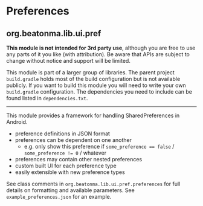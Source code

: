 # Preferences
## org.beatonma.lib.ui.pref

**This module is not intended for 3rd party use**, although you are free to use any parts of it
you like (with attribution). Be aware that APIs are subject to change without notice and
support will be limited.

This module is part of a larger group of libraries. The parent project `build.gradle` holds most
of the build configuration but is not available publicly. If you want to build this module
you will need to write your own `build.gradle` configuration. The dependencies you need to
include can be found listed in `dependencies.txt`.

----

This module provides a framework for handling SharedPreferences in Android.
 - preference definitions in JSON format
 - preferences can be dependent on one another
    - e.g. only show this preference if `some_preference == false` / `some_preference != 0` / whatever
 - preferences may contain other nested preferences
 - custom built UI for each preference type
 - easily extensible with new preference types

See class comments in `org.beatonma.lib.ui.pref.preferences` for full details on formatting and
available parameters. See `example_preferences.json` for an example.
